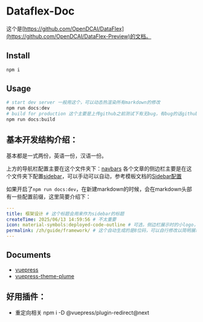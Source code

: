 # Dataflex-Doc

这个是[https://github.com/OpenDCAI/DataFlex](https://github.com/OpenDCAI/DataFlex-Preview)的文档。


## Install

```sh
npm i
```

## Usage

```sh
# start dev server 一般用这个，可以动态热渲染所有markdown的修改
npm run docs:dev
# build for production 这个主要是上传github之前测试下有无bug，有bug的话github无法渲染page的。
npm run docs:build
```

## 基本开发结构介绍：
基本都是一式两份，英语一份，汉语一份。

上方的导航栏配置主要在这个文件夹下：[navbars](./docs/.vuepress/navbars/)
各个文章的侧边栏主要是在这个文件夹下配置[sidebar](./docs/.vuepress/notes/)，可以手动可以自动，参考模板文档的[Sidebar配置](https://theme-plume.vuejs.press/config/theme/#sidebar)

如果开启了`npm run docs:dev`，在新建markdown的时候，会在markdown头部有一些配置前缀，这里简要介绍下：
```yaml
---
title: 框架设计 # 这个标题会用来作为sidebar的标题
createTime: 2025/06/13 14:59:56 # 不太重要
icon: material-symbols:deployed-code-outline # 可选，侧边栏展示时的小logo，从这个网址选烧包小logo https://icon-sets.iconify.design/
permalink: /zh/guide/framework/ # 这个自动生成的是8位码，可以自行修改以简明展示，注意不能和现有的其他md的路径重复。
---
```

## Documents

- [vuepress](https://vuepress.vuejs.org/)
- [vuepress-theme-plume](https://theme-plume.vuejs.press/)


## 好用插件：
- 重定向相关
npm i -D @vuepress/plugin-redirect@next
